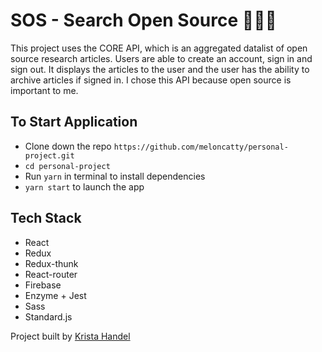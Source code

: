 # SOS - Search Open Source 🔬👩‍🔬 
This project uses the CORE API, which is an aggregated datalist of open source research articles. Users are able to create an account, sign in and sign out. It displays the articles to the user and the user has the ability to archive articles if signed in. I chose this API because open source is important to me.

## To Start Application
- Clone down the repo `https://github.com/meloncatty/personal-project.git`
- `cd personal-project`
- Run `yarn` in terminal to install dependencies
- `yarn start` to launch the app

## Tech Stack
- React
- Redux
- Redux-thunk
- React-router
- Firebase
- Enzyme + Jest
- Sass
- Standard.js

Project built by [Krista Handel](https://github.com/meloncatty?tab=repositories)
